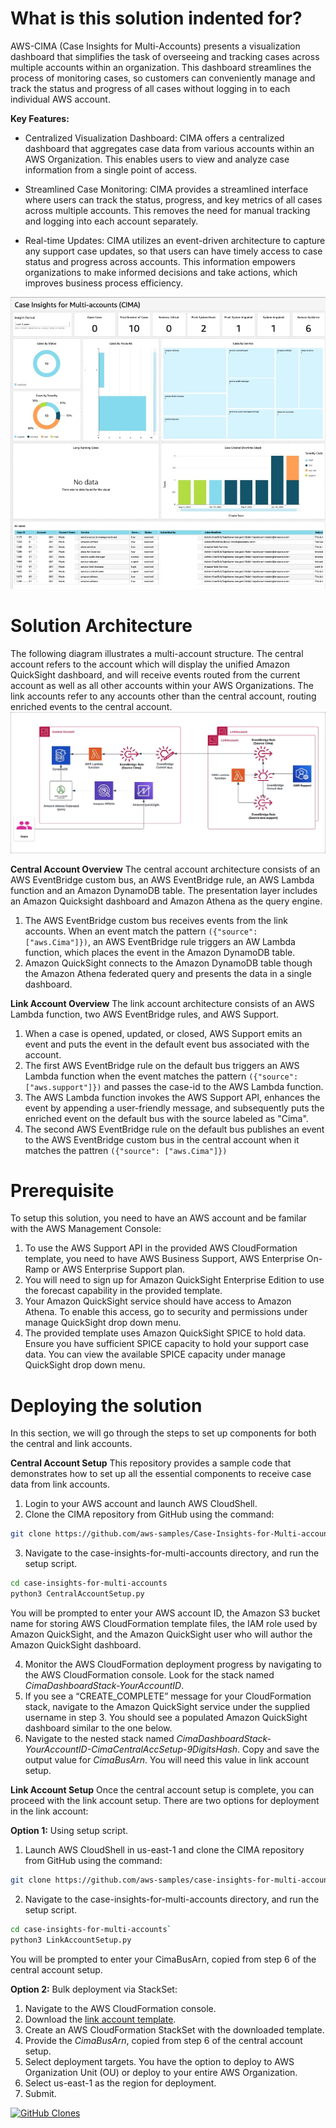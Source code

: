 # What is this solution indented for?

AWS-CIMA (Case Insights for Multi-Accounts) presents a visualization dashboard that simplifies the task of overseeing and tracking cases across multiple accounts within an organization. This dashboard streamlines the process of monitoring cases, so customers can conveniently manage and track the status and progress of all cases without logging in to each individual AWS account.

**Key Features:**

* Centralized Visualization Dashboard: CIMA offers a centralized dashboard that aggregates case data from various accounts within an AWS Organization. This enables users to view and analyze case information from a single point of access. 

* Streamlined Case Monitoring: CIMA provides a streamlined interface where users can track the status, progress, and key metrics of all cases across multiple accounts. This removes the need for manual tracking and logging into each account separately.

* Real-time Updates: CIMA utilizes an event-driven architecture to capture any support case updates, so that users can have timely access to case status and progress across accounts. This information empowers organizations to make informed decisions and take actions, which improves business process efficiency. 

<div align="center">
  <img src="img/sampleDashboard.jpg" alt="Sample Dashboard">
</div>

# Solution Architecture
The following diagram illustrates a multi-account structure. The central account refers to the account which will display the unified Amazon QuickSight dashboard, and will receive events routed from the current account as well as all other accounts within your AWS Organizations. The link accounts refer to any accounts other than the central account, routing enriched events to the central account. 
 ![ALT](img/cima-arch.jpg)

**Central Account Overview** The central account architecture consists of an AWS EventBridge custom bus, an AWS EventBridge rule, an AWS Lambda function and an Amazon DynamoDB table. The presentation layer includes an Amazon Quicksight dashboard and Amazon Athena as the query engine. 
1.	The AWS EventBridge custom bus receives events from the link accounts. When an event match the pattern `({"source": ["aws.Cima"]})`, an AWS EventBridge rule triggers an AW Lambda function, which places the event in the Amazon DynamoDB table.
2.	Amazon QuickSight connects to the Amazon DynamoDB table though the Amazon Athena federated query and presents the data in a single dashboard. 

**Link Account Overview** The link account architecture consists of an AWS Lambda function, two AWS EventBridge rules, and AWS Support.
1.	When a case is opened, updated, or closed, AWS Support emits an event and puts the event in the default event bus associated with the account. 
2.	The first AWS EventBridge rule on the default bus triggers an AWS Lambda function when the event matches the pattern `({"source": ["aws.support"]})` and passes the case-id to the AWS Lambda function.
3.	The AWS Lambda function invokes the AWS Support API, enhances the event by appending a user-friendly message, and subsequently puts the enriched event on the default bus with the source labeled as "Cima".
4.	The second AWS EventBridge rule on the default bus publishes an event to the AWS EventBridge custom bus in the central account when it matches the pattren `({"source": ["aws.Cima"]})`

# Prerequisite
To setup this solution, you need to have an AWS account and be familar with the AWS Management Console:
1.	To use the AWS Support API in the provided AWS CloudFormation template, you need to have AWS Business Support, AWS Enterprise On-Ramp or AWS Enterprise Support plan. 
2.	You will need to sign up for Amazon QuickSight Enterprise Edition to use the forecast capability in the provided template. 
3.	Your Amazon QuickSight service should have access to Amazon Athena. To enable this access, go to security and permissions under manage QuickSight drop down menu. 
4.	The provided template uses Amazon QuickSight SPICE to hold data. Ensure you have sufficient SPICE capacity to hold your support case data. You can view the available SPICE capacity under manage QuickSight drop down menu.

# Deploying the solution
In this section, we will go through the steps to set up components for both the central and link accounts.

**Central Account Setup**
This repository provides a sample code that demonstrates how to set up all the essential components to receive case data from link accounts. 
1.	Login to your AWS account and launch AWS CloudShell.
2.	Clone the CIMA repository from GitHub using the command:

```bash
git clone https://github.com/aws-samples/Case-Insights-for-Multi-accounts.git
```

3.	Navigate to the case-insights-for-multi-accounts directory, and run the setup script.

```bash
cd case-insights-for-multi-accounts
python3 CentralAccountSetup.py
```

You will be prompted to enter your AWS account ID, the Amazon S3 bucket name for storing AWS CloudFormation template files, the IAM role used by Amazon QuickSight, and the Amazon QuickSight user who will author the Amazon QuickSight dashboard. 

4.	Monitor the AWS CloudFormation deployment progress by navigating to the AWS CloudFormation console. Look for the stack named *CimaDashboardStack-YourAccountID*.
5.	If you see a “CREATE_COMPLETE” message for your CloudFormation stack, navigate to the Amazon QuickSight service under the supplied username in step 3. You should see a populated Amazon QuickSight dashboard similar to the one below.
6.	Navigate to the nested stack named *CimaDashboardStack-YourAccountID-CimaCentralAccSetup-9DigitsHash*. Copy and save the output value for *CimaBusArn*. You will need this value in link account setup.

**Link Account Setup**
Once the central account setup is complete, you can proceed with the link account setup. There are two options for deployment in the link account: 

**Option 1:** Using setup script.
1.	Launch AWS CloudShell in us-east-1 and clone the CIMA repository from GitHub using the command:

```bash
git clone https://github.com/aws-samples/case-insights-for-multi-accounts.git
```

2.	Navigate to the case-insights-for-multi-accounts directory, and run the setup script.

```bash
cd case-insights-for-multi-accounts`
python3 LinkAccountSetup.py
```

You will be prompted to enter your CimaBusArn, copied from step 6 of the central account setup. 

**Option 2:** Bulk deployment via StackSet:
1.	Navigate to the AWS CloudFormation console. 
2.	Download the [link account template](https://github.com/aws-samples/case-insights-for-multi-accounts/blob/main/README.md).
3.	Create an AWS CloudFormation StackSet with the downloaded template.
4.	Provide the *CimaBusArn*, copied from step 6 of the central account setup.
5.	Select deployment targets. You have the option to deploy to AWS Organization Unit (OU) or deploy to your entire AWS Organization.
6.	Select us-east-1 as the region for deployment.
7.	Submit.


[![GitHub Clones](https://img.shields.io/badge/dynamic/json?color=success&label=Clone&query=count&url=https://gist.githubusercontent.com/bajwkanw/40d4153b23c3261757ed99b435f225b0/raw/clone.json&logo=github)](https://github.com/aws-samples/case-insights-for-multi-accounts)
